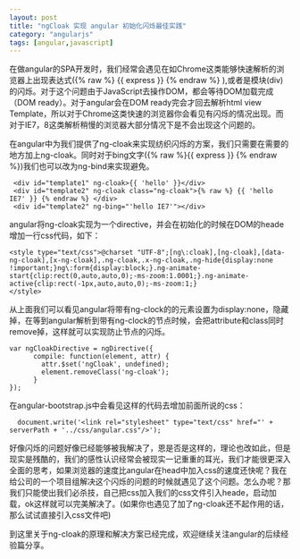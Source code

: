 ```yaml
---
layout: post
title: "ngCloak 实现 angular 初始化闪烁最佳实践"
category: "angularjs"
tags: [angular,javascript] 
---
```

在做angular的SPA开发时，我们经常会遇见在如Chrome这类能够快速解析的浏览器上出现表达式({% raw %} {{ express }} {% endraw %} ),或者是模块(div)的闪烁。对于这个问题由于JavaScript去操作DOM，都会等待DOM加载完成（DOM ready）。对于angular会在DOM ready完会才回去解析html view Template，所以对于Chrome这类快速的浏览器你会看见有闪烁的情况出现。而对于IE7，8这类解析稍慢的浏览器大部分情况下是不会出现这个问题的。

在angular中为我们提供了ng-cloak来实现纺织闪烁的方案，我们只需要在需要的地方加上ng-cloak。同时对于bing文字({% raw %}{{ express }} {% endraw %})我们也可以改为ng-bind来实现避免。

	 <div id="template1" ng-cloak>{{ 'hello' }}</div>
     <div id="template2" ng-cloak class="ng-cloak">{% raw %} {{ 'hello IE7' }} {% endraw %} </div>
     <div id="template2" ng-bing="'hello IE7'"></div>

angular将ng-cloak实现为一个directive，并会在初始化的时候在DOM的heade增加一行css代码，如下：

	<style type="text/css">@charset "UTF-8";[ng\:cloak],[ng-cloak],[data-ng-cloak],[x-ng-cloak],.ng-cloak,.x-ng-cloak,.ng-hide{display:none !important;}ng\:form{display:block;}.ng-animate-start{clip:rect(0,auto,auto,0);-ms-zoom:1.0001;}.ng-animate-active{clip:rect(-1px,auto,auto,0);-ms-zoom:1;}
	</style>
	
从上面我们可以看见angular将带有ng-clock的的元素设置为display:none，隐藏掉，在等到angular解析到带有ng-clock的节点时候，会把attribute和class同时remove掉，这样就可以实现防止节点的闪烁。

	var ngCloakDirective = ngDirective({
          compile: function(element, attr) {
            attr.$set('ngCloak', undefined);
            element.removeClass('ng-cloak');
          }
    });
    
在angular-bootstrap.js中会看见这样的代码去增加前面所说的css：

	  document.write('<link rel="stylesheet" type="text/css" href="' + serverPath + '../css/angular.css"/>');
	  
好像闪烁的问题好像已经能够被我解决了，恩是否是这样的，理论也改如此，但是现实是残酷的，我们的感性认识经常会被现实一记重重的耳光，我们才能很更深入全面的思考，如果浏览器的速度比angular在head中加入css的速度还快呢？我在给公司的一个项目组解决这个闪烁的问题的时候就遇见了这个问题。怎么办呢？那我们只能使出我们必杀技，自己把css加入我们的css文件引入heade，启动加载，ok这样就可以完美解决了。(如果你也遇见了加了ng-cloak还不起作用的话，那么试试直接引入css文件吧)

到这里关于ng-cloak的原理和解决方案已经完成，欢迎继续关注angular的后续经验篇分享。


